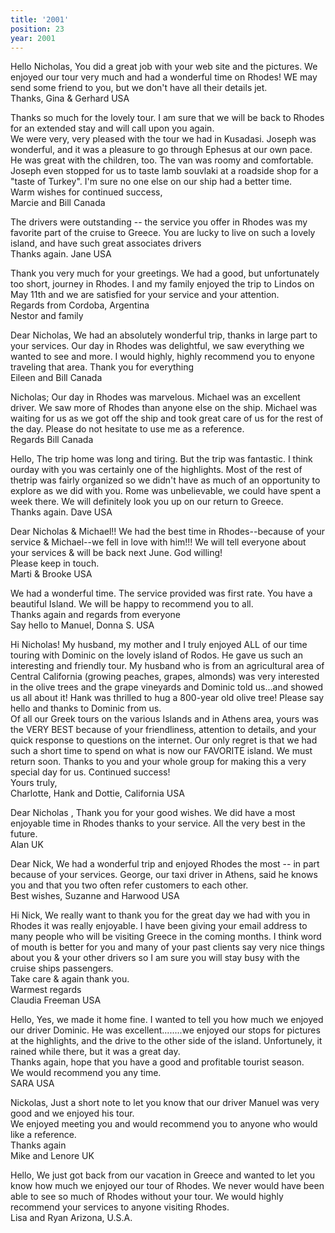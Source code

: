 ```yaml
---
title: '2001'
position: 23
year: 2001
---
```


Hello Nicholas, You did a great job with your web site and the pictures. We enjoyed our tour very much and had a wonderful time on Rhodes! WE may send some friend to you, but we don't have all their details jet.<br>
Thanks, Gina & Gerhard USA

Thanks so much for the lovely tour. I am sure that we will be back to Rhodes for an extended stay and will call upon you again.<br>
We were very, very pleased with the tour we had in Kusadasi. Joseph was wonderful, and it was a pleasure to go through Ephesus at our own pace. He was great with the children, too. The van was roomy and comfortable. Joseph even stopped for us to taste lamb souvlaki at a roadside shop for a "taste of Turkey". I'm sure no one else on our ship had a better time.<br>
Warm wishes for continued success,<br>
Marcie and Bill Canada

The drivers were outstanding -- the service you offer in Rhodes was my favorite part of the cruise to Greece. You are lucky to live on such a lovely island, and have such great associates drivers<br>
Thanks again. Jane USA

Thank you very much for your greetings. We had a good, but unfortunately too short, journey in Rhodes. I and my family enjoyed the trip to Lindos on May 11th and we are satisfied for your service and your attention.<br>
Regards from Cordoba, Argentina<br>
Nestor and family

Dear Nicholas, We had an absolutely wonderful trip, thanks in large part to your services. Our day in Rhodes was delightful, we saw everything we wanted to see and more. I would highly, highly recommend you to enyone traveling that area. Thank you for everything<br>
Eileen and Bill Canada

Nicholas; Our day in Rhodes was marvelous. Michael was an excellent driver. We saw more of Rhodes than anyone else on the ship. Michael was waiting for us as we got off the ship and took great care of us for the rest of the day. Please do not hesitate to use me as a reference.<br>
Regards Bill Canada

Hello, The trip home was long and tiring. But the trip was fantastic. I think ourday with you was certainly one of the highlights. Most of the rest of thetrip was fairly organized so we didn't have as much of an opportunity to explore as we did with you. Rome was unbelievable, we could have spent a week there. We will definitely look you up on our return to Greece.<br>
Thanks again. Dave USA

Dear Nicholas & Michael!! We had the best time in Rhodes--because of your service & Michael--we fell in love with him!!! We will tell everyone about your services & will be back next June. God willing!<br>
Please keep in touch.<br>
Marti & Brooke USA

We had a wonderful time. The service provided was first rate. You have a beautiful Island. We will be happy to recommend you to all.<br>
Thanks again and regards from everyone<br>
Say hello to Manuel, Donna S. USA

Hi Nicholas! My husband, my mother and I truly enjoyed ALL of our time touring with Dominic on the lovely island of Rodos. He gave us such an interesting and friendly tour. My husband who is from an agricultural area of Central California (growing peaches, grapes, almonds) was very interested in the olive trees and the grape vineyards and Dominic told us...and showed us all about it! Hank was thrilled to hug a 800-year old olive tree! Please say hello and thanks to Dominic from us.<br>
Of all our Greek tours on the various Islands and in Athens area, yours was the VERY BEST because of your friendliness, attention to details, and your quick response to questions on the internet. Our only regret is that we had such a short time to spend on what is now our FAVORITE island. We must return soon. Thanks to you and your whole group for making this a very special day for us. Continued success!<br>
Yours truly,<br>
Charlotte, Hank and Dottie, California USA

Dear Nicholas , Thank you for your good wishes. We did have a most enjoyable time in Rhodes thanks to your service. All the very best in the future.<br>
Alan UK

Dear Nick, We had a wonderful trip and enjoyed Rhodes the most -- in part because of your services. George, our taxi driver in Athens, said he knows you and that you two often refer customers to each other.<br>
Best wishes, Suzanne and Harwood USA

Hi Nick, We really want to thank you for the great day we had with you in Rhodes it was really enjoyable. I have been giving your email address to many people who will be visiting Greece in the coming months. I think word of mouth is better for you and many of your past clients say very nice things about you & your other drivers so I am sure you will stay busy with the cruise ships passengers.<br>
Take care & again thank you.<br>
Warmest regards<br>
Claudia Freeman USA

Hello, Yes, we made it home fine. I wanted to tell you how much we enjoyed our driver Dominic. He was excellent........we enjoyed our stops for pictures at the highlights, and the drive to the other side of the island. Unfortunely, it rained while there, but it was a great day.<br>
Thanks again, hope that you have a good and profitable tourist season.<br>
We would recommend you any time.<br>
SARA USA

Nickolas, Just a short note to let you know that our driver Manuel was very good and we enjoyed his tour.<br>
We enjoyed meeting you and would recommend you to anyone who would like a reference.<br>
Thanks again<br>
Mike and Lenore UK

Hello, We just got back from our vacation in Greece and wanted to let you know how much we enjoyed our tour of Rhodes. We never would have been able to see so much of Rhodes without your tour. We would highly recommend your services to anyone visiting Rhodes.<br>
Lisa and Ryan Arizona, U.S.A.